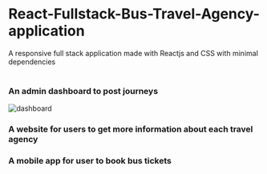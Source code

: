 # React-Fullstack-Bus-Travel-Agency-application
A responsive full stack application made with Reactjs and CSS with minimal dependencies<br/><br/>
### An admin dashboard to post journeys
![dashboard](https://user-images.githubusercontent.com/37277895/173259397-832043d5-3159-4267-aa1c-a9e4dcf94c1b.gif)


### A website for users to get more information about each travel agency
### A mobile app for user to book bus tickets
